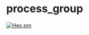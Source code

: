 # process_group

[![Hex.pm](https://img.shields.io/badge/hex-1.0.13-aa66cc.svg)](https://hex.pdmbuilds.proximetry.com/packages/process_group/1.0.13)
